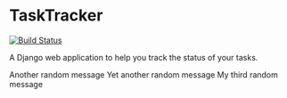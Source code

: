 TaskTracker
===========
[![Build Status](https://travis-ci.org/agentreno/tasktracker.svg?branch=angular)](https://travis-ci.org/agentreno/tasktracker)

A Django web application to help you track the status of your tasks.

Another random message
Yet another random message
My third random message
